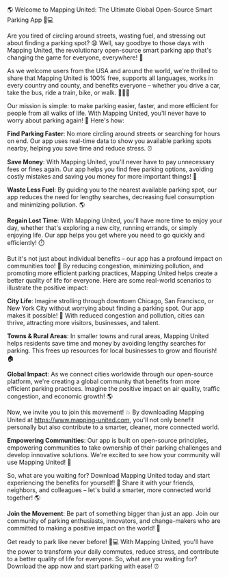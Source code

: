 🌎 Welcome to Mapping United: The Ultimate Global Open-Source Smart Parking App 🚗💻

Are you tired of circling around streets, wasting fuel, and stressing out about finding a parking spot? 😩 Well, say goodbye to those days with Mapping United, the revolutionary open-source smart parking app that's changing the game for everyone, everywhere! 🌟

As we welcome users from the USA and around the world, we're thrilled to share that Mapping United is 100% free, supports all languages, works in every country and county, and benefits everyone – whether you drive a car, take the bus, ride a train, bike, or walk. 🚶‍♀️🚌

Our mission is simple: to make parking easier, faster, and more efficient for people from all walks of life. With Mapping United, you'll never have to worry about parking again! 🙌 Here's how:

**Find Parking Faster**: No more circling around streets or searching for hours on end. Our app uses real-time data to show you available parking spots nearby, helping you save time and reduce stress. ⏰

**Save Money**: With Mapping United, you'll never have to pay unnecessary fees or fines again. Our app helps you find free parking options, avoiding costly mistakes and saving you money for more important things! 💸

**Waste Less Fuel**: By guiding you to the nearest available parking spot, our app reduces the need for lengthy searches, decreasing fuel consumption and minimizing pollution. 🌎

**Regain Lost Time**: With Mapping United, you'll have more time to enjoy your day, whether that's exploring a new city, running errands, or simply enjoying life. Our app helps you get where you need to go quickly and efficiently! ⏱️

But it's not just about individual benefits – our app has a profound impact on communities too! 🌟 By reducing congestion, minimizing pollution, and promoting more efficient parking practices, Mapping United helps create a better quality of life for everyone. Here are some real-world scenarios to illustrate the positive impact:

**City Life**: Imagine strolling through downtown Chicago, San Francisco, or New York City without worrying about finding a parking spot. Our app makes it possible! 🗼️ With reduced congestion and pollution, cities can thrive, attracting more visitors, businesses, and talent.

**Towns & Rural Areas**: In smaller towns and rural areas, Mapping United helps residents save time and money by avoiding lengthy searches for parking. This frees up resources for local businesses to grow and flourish! 🏠

**Global Impact**: As we connect cities worldwide through our open-source platform, we're creating a global community that benefits from more efficient parking practices. Imagine the positive impact on air quality, traffic congestion, and economic growth! 🌎

Now, we invite you to join this movement! 💥 By downloading Mapping United at https://www.mapping-united.com, you'll not only benefit personally but also contribute to a smarter, cleaner, more connected world.

**Empowering Communities**: Our app is built on open-source principles, empowering communities to take ownership of their parking challenges and develop innovative solutions. We're excited to see how your community will use Mapping United! 🌟

So, what are you waiting for? Download Mapping United today and start experiencing the benefits for yourself! 📲 Share it with your friends, neighbors, and colleagues – let's build a smarter, more connected world together! 🌎

**Join the Movement**: Be part of something bigger than just an app. Join our community of parking enthusiasts, innovators, and change-makers who are committed to making a positive impact on the world! 💪

Get ready to park like never before! 🚗💻 With Mapping United, you'll have the power to transform your daily commutes, reduce stress, and contribute to a better quality of life for everyone. So, what are you waiting for? Download the app now and start parking with ease! ⏰